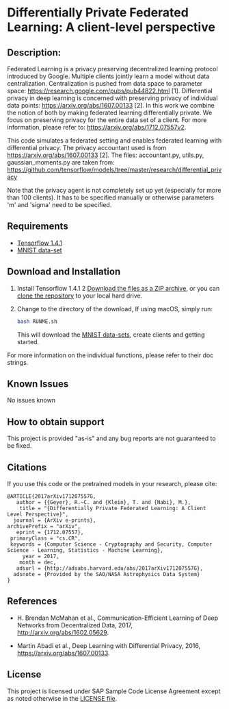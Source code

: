 # Differentially Private Federated Learning: A client-level perspective

## Description:
Federated Learning is a privacy preserving decentralized learning protocol introduced by Google. Multiple clients jointly learn a model without data centralization. Centralization is pushed from data space to parameter space: https://research.google.com/pubs/pub44822.html [1].
Differential privacy in deep learning is concerned with preserving privacy of individual data points: https://arxiv.org/abs/1607.00133 [2].
In this work we combine the notion of both by making federated learning differentially private. We focus on preserving privacy for the entire data set of a client. For more information, please refer to: https://arxiv.org/abs/1712.07557v2.

This code simulates a federated setting and enables federated learning with differential privacy. The privacy accountant used is from https://arxiv.org/abs/1607.00133 [2]. The files: accountant.py, utils.py, gaussian_moments.py are taken from: https://github.com/tensorflow/models/tree/master/research/differential_privacy

Note that the privacy agent is not completely set up yet (especially for more than 100 clients). It has to be specified manually or otherwise parameters 'm' and 'sigma' need to be specified.

## Requirements
- [Tensorflow 1.4.1](https://www.tensorflow.org/)
- [MNIST data-set](http://yann.lecun.com/exdb/mnist/)

## Download and Installation
1. Install Tensorflow 1.4.1
2  [Download the files as a ZIP archive](archive/master.zip), or you can [clone the repository](https://help.github.com/articles/cloning-a-repository/) to your local hard drive.

3. Change to the directory of the download, If using macOS, simply run: 
    ```bash
    bash RUNME.sh
    ```
    This will download the [MNIST data-sets](http://yann.lecun.com/exdb/mnist/), create clients and getting started. 
    
For more information on the individual functions, please refer to their doc strings.  

## Known Issues
No issues known


## How to obtain support
This project is provided "as-is" and any bug reports are not guaranteed to be fixed.


## Citations
If you use this code or the pretrained models in your research,
please cite:

```
@ARTICLE{2017arXiv171207557G,
   author = {{Geyer}, R.~C. and {Klein}, T. and {Nabi}, M.},
    title = "{Differentially Private Federated Learning: A Client Level Perspective}",
  journal = {ArXiv e-prints},
archivePrefix = "arXiv",
   eprint = {1712.07557},
 primaryClass = "cs.CR",
 keywords = {Computer Science - Cryptography and Security, Computer Science - Learning, Statistics - Machine Learning},
     year = 2017,
    month = dec,
   adsurl = {http://adsabs.harvard.edu/abs/2017arXiv171207557G},
  adsnote = {Provided by the SAO/NASA Astrophysics Data System}
}
```

## References
- H. Brendan McMahan et al., Communication-Efficient Learning of Deep Networks from Decentralized Data, 2017, http://arxiv.org/abs/1602.05629.

- Martin Abadi et al., Deep Learning with Differential Privacy, 2016, https://arxiv.org/abs/1607.00133.


## License

This project is licensed under SAP Sample Code License Agreement except as noted otherwise in the [LICENSE file](LICENSE.md).
